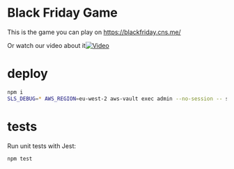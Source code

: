 # Black Friday Game

This is the game you can play on https://blackfriday.cns.me/

Or watch our video about it[![Video](https://img.youtube.com/vi/Ij7IKrSFqas/0.jpg)](https://www.youtube.com/watch?v=Ij7IKrSFqas)

# deploy

```bash
npm i
SLS_DEBUG=* AWS_REGION=eu-west-2 aws-vault exec admin --no-session -- serverless deploy
```

# tests

Run unit tests with Jest:

```bash
npm test
```
